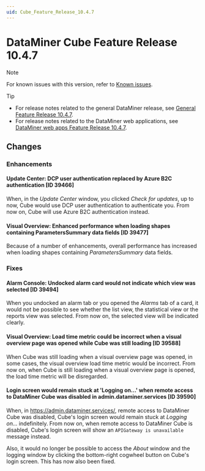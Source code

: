 ```yaml
---
uid: Cube_Feature_Release_10.4.7
---
```


# DataMiner Cube Feature Release 10.4.7

> [!NOTE]
> For known issues with this version, refer to [Known issues](xref:Known_issues).

> [!TIP]
>
> - For release notes related to the general DataMiner release, see [General Feature Release 10.4.7](xref:General_Feature_Release_10.4.7).
> - For release notes related to the DataMiner web applications, see [DataMiner web apps Feature Release 10.4.7](xref:Web_apps_Feature_Release_10.4.7).

## Changes

### Enhancements

#### Update Center: DCP user authentication replaced by Azure B2C authentication [ID 39466]

<!-- MR 10.3.0 [CU16] / 10.4.0 [CU4] - FR 10.4.7 -->

When, in the *Update Center* window, you clicked *Check for updates*, up to now, Cube would use DCP user authentication to authenticate you. From now on, Cube will use Azure B2C authentication instead.

#### Visual Overview: Enhanced performance when loading shapes containing ParametersSummary data fields [ID 39477]

<!-- MR 10.3.0 [CU16] / 10.4.0 [CU4] - FR 10.4.7 -->

Because of a number of enhancements, overall performance has increased when loading shapes containing *ParametersSummary* data fields.

### Fixes

#### Alarm Console: Undocked alarm card would not indicate which view was selected [ID 39494]

<!-- MR 10.3.0 [CU16] / 10.4.0 [CU4] - FR 10.4.7 -->

When you undocked an alarm tab or you opened the *Alarms* tab of a card, it would not be possible to see whether the list view, the statistical view or the reports view was selected. From now on, the selected view will be indicated clearly.

#### Visual Overview: Load time metric could be incorrect when a visual overview page was opened while Cube was still loading [ID 39588]

<!-- MR 10.3.0 [CU16] / 10.4.0 [CU4] - FR 10.4.7 -->

When Cube was still loading when a visual overview page was opened, in some cases, the visual overview load time metric would be incorrect. From now on, when Cube is still loading when a visual overview page is opened, the load time metric will be disregarded.

#### Login screen would remain stuck at 'Logging on...' when remote access to DataMiner Cube was disabled in admin.dataminer.services [ID 39590]

<!-- MR 10.3.0 [CU16] / 10.4.0 [CU4] - FR 10.4.7 -->

When, in <https://admin.dataminer.services/>, remote access to DataMiner Cube was disabled, Cube's login screen would remain stuck at *Logging on...* indefinitely. From now on, when remote access to DataMiner Cube is disabled, Cube's login screen will show an `APIGateway is unavailable` message instead.

Also, it would no longer be possible to access the *About* window and the logging window by clicking the bottom-right cogwheel button on Cube's login screen. This has now also been fixed.
